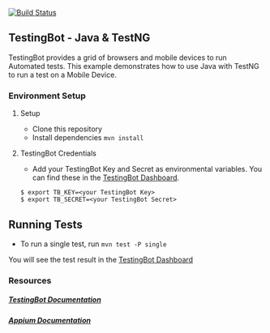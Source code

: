 [![Build Status](https://travis-ci.org/testingbot/java-testng-app-example.svg?branch=master)](https://travis-ci.org/testingbot/java-testng-app-example)

## TestingBot - Java & TestNG

TestingBot provides a grid of browsers and mobile devices to run Automated tests.
This example demonstrates how to use Java with TestNG to run a test on a Mobile Device.

### Environment Setup

1. Setup
	* Clone this repository
	* Install dependencies `mvn install`

2. TestingBot Credentials
    * Add your TestingBot Key and Secret as environmental variables. You can find these in the [TestingBot Dashboard](https://testingbot.com/members/).
    ```
    $ export TB_KEY=<your TestingBot Key>
    $ export TB_SECRET=<your TestingBot Secret>
    ```

## Running Tests
* To run a single test, run `mvn test -P single`

You will see the test result in the [TestingBot Dashboard](https://testingbot.com/members/)

### Resources
##### [TestingBot Documentation](https://testingbot.com/support/mobile/testng.html)

##### [Appium Documentation](http://appium.io/)
